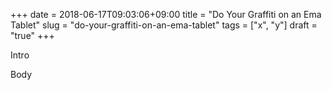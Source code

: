 +++
date = 2018-06-17T09:03:06+09:00
title = "Do Your Graffiti on an Ema Tablet"
slug = "do-your-graffiti-on-an-ema-tablet"
tags = ["x", "y"]
draft = "true"
+++

Intro

<!--more-->

Body


